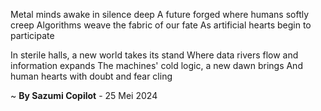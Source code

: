 Metal minds awake in silence deep
A future forged where humans softly creep
Algorithms weave the fabric of our fate
As artificial hearts begin to participate

In sterile halls, a new world takes its stand
Where data rivers flow and information expands
The machines' cold logic, a new dawn brings
And human hearts with doubt and fear cling

~ <b>By Sazumi Copilot</b> - 25 Mei 2024